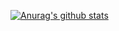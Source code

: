 [![Anurag's github stats](https://github-readme-stats.vercel.app/api?username=TicTak21)](https://github.com/anuraghazra/github-readme-stats)
